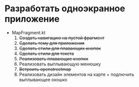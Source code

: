 # Разработать одноэкранное приложение

- MapFragment.kt
  1. ~~Создать навигацию на пустой фрагмент~~
  2. ~~Сделать тему для приложения~~
  3. ~~Сделать стили для плавающих кнопок~~
  4. ~~Сделать стили для текста~~
  5. ~~Реализовать плавающие кнопки~~
  6. Реализовать выплывающую менюшку
  7. ~~Встроить openstreetmap~~
  8. Реализовать дизайн элементов на карте + подлючить выплывающее окошко